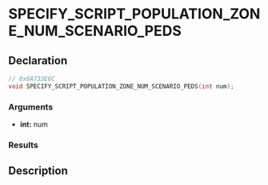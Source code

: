 # SPECIFY_SCRIPT_POPULATION_ZONE_NUM_SCENARIO_PEDS

## Declaration
```cpp
// 0x6A733E6C
void SPECIFY_SCRIPT_POPULATION_ZONE_NUM_SCENARIO_PEDS(int num);
```

### Arguments
- **int:** num

### Results

## Description
